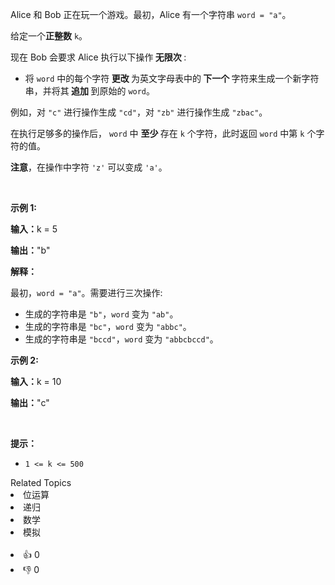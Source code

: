 <p>Alice 和 Bob 正在玩一个游戏。最初，Alice 有一个字符串 <code>word = "a"</code>。</p>

<p>给定一个<strong>正整数</strong> <code>k</code>。</p>

<p>现在 Bob 会要求 Alice 执行以下操作<strong> 无限次 </strong>:</p>

<ul> 
 <li>将 <code>word</code> 中的每个字符<strong> 更改 </strong>为英文字母表中的<strong> 下一个 </strong>字符来生成一个新字符串，并将其<strong> 追加 </strong>到原始的 <code>word</code>。</li> 
</ul>

<p>例如，对 <code>"c"</code> 进行操作生成 <code>"cd"</code>，对 <code>"zb"</code> 进行操作生成 <code>"zbac"</code>。</p>

<p>在执行足够多的操作后， <code>word</code> 中 <strong>至少 </strong>存在 <code>k</code> 个字符，此时返回 <code>word</code> 中第 <code>k</code> 个字符的值。</p>

<p><strong>注意</strong>，在操作中字符 <code>'z'</code> 可以变成 <code>'a'</code>。</p>

<p>&nbsp;</p>

<p><strong class="example">示例 1:</strong></p>

<div class="example-block"> 
 <p><strong>输入：</strong><span class="example-io">k = 5</span></p> 
</div>

<p><strong>输出：</strong><span class="example-io">"b"</span></p>

<p><strong>解释：</strong></p>

<p>最初，<code>word = "a"</code>。需要进行三次操作:</p>

<ul> 
 <li>生成的字符串是 <code>"b"</code>，<code>word</code> 变为 <code>"ab"</code>。</li> 
 <li>生成的字符串是 <code>"bc"</code>，<code>word</code> 变为 <code>"abbc"</code>。</li> 
 <li>生成的字符串是 <code>"bccd"</code>，<code>word</code> 变为 <code>"abbcbccd"</code>。</li> 
</ul>

<p><strong class="example">示例 2:</strong></p>

<div class="example-block"> 
 <p><strong>输入：</strong><span class="example-io">k = 10</span></p> 
</div>

<p><strong>输出：</strong><span class="example-io">"c"</span></p>

<p>&nbsp;</p>

<p><strong>提示：</strong></p>

<ul> 
 <li><code>1 &lt;= k &lt;= 500</code></li> 
</ul>

<div><div>Related Topics</div><div><li>位运算</li><li>递归</li><li>数学</li><li>模拟</li></div></div><br><div><li>👍 0</li><li>👎 0</li></div>